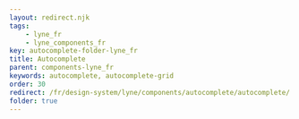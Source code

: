 ```yaml
---
layout: redirect.njk
tags: 
    - lyne_fr
    - lyne_components_fr
key: autocomplete-folder-lyne_fr
title: Autocomplete
parent: components-lyne_fr
keywords: autocomplete, autocomplete-grid
order: 30
redirect: /fr/design-system/lyne/components/autocomplete/autocomplete/
folder: true
---
```

